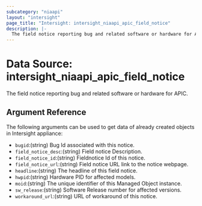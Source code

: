 ```yaml
---
subcategory: "niaapi"
layout: "intersight"
page_title: "Intersight: intersight_niaapi_apic_field_notice"
description: |-
  The field notice reporting bug and related software or hardware for APIC.
---
```


# Data Source: intersight_niaapi_apic_field_notice
The field notice reporting bug and related software or hardware for APIC.
## Argument Reference
The following arguments can be used to get data of already created objects in Intersight appliance:
* `bugid`:(string) Bug Id associated with this notice. 
* `field_notice_desc`:(string) Field notice Description. 
* `field_notice_id`:(string) Fieldnotice Id of this notice. 
* `field_notice_url`:(string) Field notice URL link to the notice webpage. 
* `headline`:(string) The headline of this field notice. 
* `hwpid`:(string) Hardware PID for affected models. 
* `moid`:(string) The unique identifier of this Managed Object instance. 
* `sw_release`:(string) Software Release number for affected versions. 
* `workaround_url`:(string) URL of workaround of this notice. 
